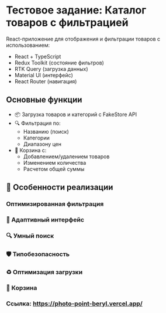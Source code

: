 # Тестовое задание: Каталог товаров с фильтрацией

React-приложение для отображения и фильтрации товаров с использованием:

- React + TypeScript
- Redux Toolkit (состояние фильтров)
- RTK Query (загрузка данных)
- Material UI (интерфейс)
- React Router (навигация)

## Основные функции

- 📦 Загрузка товаров и категорий с FakeStore API
- 🔍 Фильтрация по:
  - Названию (поиск)
  - Категории
  - Диапазону цен
- 🛒 Корзина с:
  - Добавлением/удалением товаров
  - Изменением количества
  - Расчетом общей суммы

## 🚀 Особенности реализации

### Оптимизированная фильтрация

### 📱 Адаптивный интерфейс

### 🔍 Умный поиск

### 🛡 Типобезопасность

### ♻️ Оптимизация загрузки

### 🛒 Корзина

### Ссылка: https://photo-point-beryl.vercel.app/
